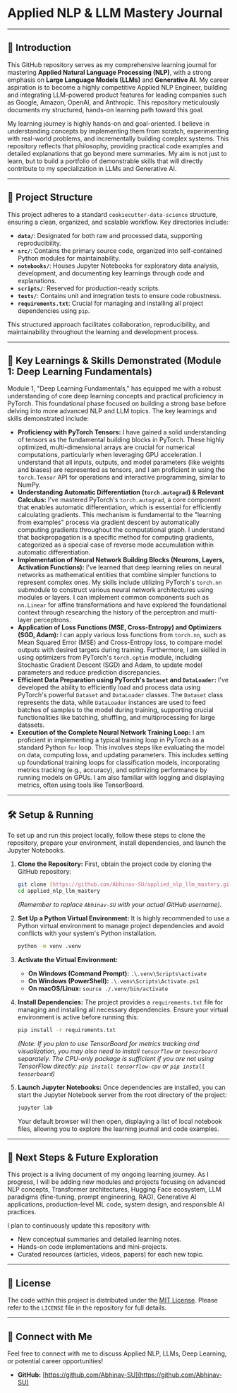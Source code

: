 # Applied NLP & LLM Mastery Journal

---

## 🚀 Introduction

This GitHub repository serves as my comprehensive learning journal for mastering **Applied Natural Language Processing (NLP)**, with a strong emphasis on **Large Language Models (LLMs)** and **Generative AI**. My career aspiration is to become a highly competitive Applied NLP Engineer, building and integrating LLM-powered product features for leading companies such as Google, Amazon, OpenAI, and Anthropic. This repository meticulously documents my structured, hands-on learning path toward this goal.

My learning journey is highly hands-on and goal-oriented. I believe in understanding concepts by implementing them from scratch, experimenting with real-world problems, and incrementally building complex systems. This repository reflects that philosophy, providing practical code examples and detailed explanations that go beyond mere summaries. My aim is not just to learn, but to build a portfolio of demonstrable skills that will directly contribute to my specialization in LLMs and Generative AI.

---

## 📂 Project Structure

This project adheres to a standard `cookiecutter-data-science` structure, ensuring a clean, organized, and scalable workflow. Key directories include:

* **`data/`**: Designated for both raw and processed data, supporting reproducibility.
* **`src/`**: Contains the primary source code, organized into self-contained Python modules for maintainability.
* **`notebooks/`**: Houses Jupyter Notebooks for exploratory data analysis, development, and documenting key learnings through code and explanations.
* **`scripts/`**: Reserved for production-ready scripts.
* **`tests/`**: Contains unit and integration tests to ensure code robustness.
* **`requirements.txt`**: Crucial for managing and installing all project dependencies using `pip`.

This structured approach facilitates collaboration, reproducibility, and maintainability throughout the learning and development process.

---

## 🧠 Key Learnings & Skills Demonstrated (Module 1: Deep Learning Fundamentals)

Module 1, "Deep Learning Fundamentals," has equipped me with a robust understanding of core deep learning concepts and practical proficiency in PyTorch. This foundational phase focused on building a strong base before delving into more advanced NLP and LLM topics. The key learnings and skills demonstrated include:

* **Proficiency with PyTorch Tensors:** I have gained a solid understanding of tensors as the fundamental building blocks in PyTorch. These highly optimized, multi-dimensional arrays are crucial for numerical computations, particularly when leveraging GPU acceleration. I understand that all inputs, outputs, and model parameters (like weights and biases) are represented as tensors, and I am proficient in using the `torch.Tensor` API for operations and interactive programming, similar to NumPy.
* **Understanding Automatic Differentiation (`torch.autograd`) & Relevant Calculus:** I've mastered PyTorch's `torch.autograd`, a core component that enables automatic differentiation, which is essential for efficiently calculating gradients. This mechanism is fundamental to the "learning from examples" process via gradient descent by automatically computing gradients throughout the computational graph. I understand that backpropagation is a specific method for computing gradients, categorized as a special case of reverse mode accumulation within automatic differentiation.
* **Implementation of Neural Network Building Blocks (Neurons, Layers, Activation Functions):** I've learned that deep learning relies on neural networks as mathematical entities that combine simpler functions to represent complex ones. My skills include utilizing PyTorch's `torch.nn` submodule to construct various neural network architectures using modules or layers. I can implement common components such as `nn.Linear` for affine transformations and have explored the foundational context through researching the history of the perceptron and multi-layer perceptrons.
* **Application of Loss Functions (MSE, Cross-Entropy) and Optimizers (SGD, Adam):** I can apply various loss functions from `torch.nn`, such as Mean Squared Error (MSE) and Cross-Entropy loss, to compare model outputs with desired targets during training. Furthermore, I am skilled in using optimizers from PyTorch's `torch.optim` module, including Stochastic Gradient Descent (SGD) and Adam, to update model parameters and reduce prediction discrepancies.
* **Efficient Data Preparation using PyTorch's `Dataset` and `DataLoader`:** I've developed the ability to efficiently load and process data using PyTorch's powerful `Dataset` and `DataLoader` classes. The `Dataset` class represents the data, while `DataLoader` instances are used to feed batches of samples to the model during training, supporting crucial functionalities like batching, shuffling, and multiprocessing for large datasets.
* **Execution of the Complete Neural Network Training Loop:** I am proficient in implementing a typical training loop in PyTorch as a standard Python `for` loop. This involves steps like evaluating the model on data, computing loss, and updating parameters. This includes setting up foundational training loops for classification models, incorporating metrics tracking (e.g., accuracy), and optimizing performance by running models on GPUs. I am also familiar with logging and displaying metrics, often using tools like TensorBoard.

---

## 🛠️ Setup & Running

To set up and run this project locally, follow these steps to clone the repository, prepare your environment, install dependencies, and launch the Jupyter Notebooks.

1.  **Clone the Repository:** First, obtain the project code by cloning the GitHub repository:
    ```bash
    git clone [https://github.com/Abhinav-SU/applied_nlp_llm_mastery.git](https://github.com/Abhinav-SU/applied_nlp_llm_mastery.git)
    cd applied_nlp_llm_mastery
    ```
    *(Remember to replace `Abhinav-SU` with your actual GitHub username).*

2.  **Set Up a Python Virtual Environment:** It is highly recommended to use a Python virtual environment to manage project dependencies and avoid conflicts with your system's Python installation.
    ```bash
    python -m venv .venv
    ```

3.  **Activate the Virtual Environment:**
    * **On Windows (Command Prompt):** `.\.venv\Scripts\activate`
    * **On Windows (PowerShell):** `.\.venv\Scripts\Activate.ps1`
    * **On macOS/Linux:** `source ./.venv/bin/activate`

4.  **Install Dependencies:** The project provides a `requirements.txt` file for managing and installing all necessary dependencies. Ensure your virtual environment is active before running this:
    ```bash
    pip install -r requirements.txt
    ```
    *(Note: If you plan to use TensorBoard for metrics tracking and visualization, you may also need to install `tensorflow` or `tensorboard` separately. The CPU-only package is sufficient if you are not using TensorFlow directly: `pip install tensorflow-cpu` or `pip install tensorboard`)*

5.  **Launch Jupyter Notebooks:** Once dependencies are installed, you can start the Jupyter Notebook server from the root directory of the project:
    ```bash
    jupyter lab
    ```
    Your default browser will then open, displaying a list of local notebook files, allowing you to explore the learning journal and code examples.

---

## 🚀 Next Steps & Future Exploration

This project is a living document of my ongoing learning journey. As I progress, I will be adding new modules and projects focusing on advanced NLP concepts, Transformer architectures, Hugging Face ecosystem, LLM paradigms (fine-tuning, prompt engineering, RAG), Generative AI applications, production-level ML code, system design, and responsible AI practices.

I plan to continuously update this repository with:
* New conceptual summaries and detailed learning notes.
* Hands-on code implementations and mini-projects.
* Curated resources (articles, videos, papers) for each new topic.

---

## 📄 License

The code within this project is distributed under the [MIT License](https://opensource.org/licenses/MIT). Please refer to the `LICENSE` file in the repository for full details.

---

## 👋 Connect with Me

Feel free to connect with me to discuss Applied NLP, LLMs, Deep Learning, or potential career opportunities!

* **GitHub:** [https://github.com/Abhinav-SU](https://github.com/Abhinav-SU)

